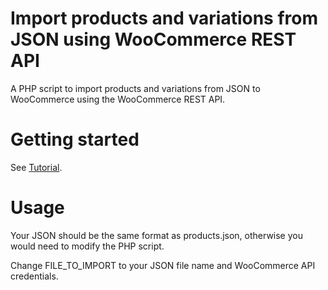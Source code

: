 # Import products and variations from JSON using WooCommerce REST API

A PHP script to import products and variations from JSON to WooCommerce using the WooCommerce REST API.

Getting started
====
See [Tutorial](http://dominykasgel.com/woocommerce-rest-api-import-products-json/).  

Usage
====

Your JSON should be the same format as products.json, otherwise you would need to modify the PHP script.

Change FILE_TO_IMPORT to your JSON file name and WooCommerce API credentials.